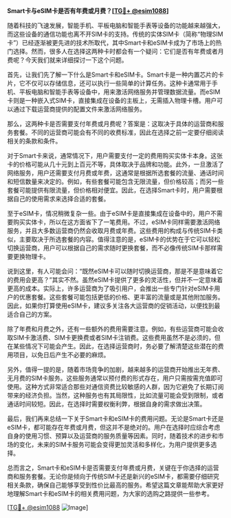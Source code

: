 **Smart卡与eSIM卡是否有年费或月费？[[TG💪+ @esim1088](https://t.me/s/esim1088)]**

随着科技的飞速发展，智能手机、平板电脑和智能手表等设备的功能越来越强大，而这些设备的通信功能也离不开SIM卡的支持。传统的实体SIM卡（简称“物理SIM卡”）已经逐渐被更先进的技术所取代，其中Smart卡和eSIM卡成为了市场上的热门选择。然而，很多人在选择这两种卡时都会有一个疑问：它们是否有年费或者月费呢？今天我们就来详细探讨一下这个问题。

首先，让我们先了解一下什么是Smart卡和eSIM卡。Smart卡是一种内置芯片的卡片，它不仅可以存储信息，还可以执行一些简单的计算任务。这种卡通常用于手机、平板电脑和智能手表等设备中，用来激活网络服务并管理数据流量。而eSIM卡则是一种嵌入式SIM卡，直接集成在设备的主板上，无需插入物理卡槽。用户可以通过下载运营商提供的配置文件来激活网络服务。

那么，这两种卡是否需要支付年费或月费呢？答案是：这取决于具体的运营商和服务套餐。不同的运营商可能会有不同的收费标准，因此在选择之前一定要仔细阅读相关的条款和条件。

对于Smart卡来说，通常情况下，用户需要支付一定的费用购买实体卡本身。这张卡的价格可能从几十元到上百元不等，具体取决于品牌和功能。此外，一旦激活了网络服务，用户还需要支付月费或年费，这通常是根据所选套餐的流量、通话时间和短信数量来决定的。例如，有些套餐可能包含无限流量，但价格较高；而另一些套餐可能提供有限流量，但价格相对便宜。因此，在选择Smart卡时，用户需要根据自己的使用需求来选择合适的套餐。

至于eSIM卡，情况稍微复杂一些。由于eSIM卡是直接集成在设备中的，用户不需要购买实体卡，所以在这方面省下了一笔费用。不过，eSIM卡同样需要激活网络服务，并且大多数运营商仍然会收取月费或年费。这些费用的构成与传统SIM卡类似，主要取决于所选套餐的内容。值得注意的是，eSIM卡的优势在于它可以轻松切换运营商，用户可以根据自己的需求随时更换套餐，而不必像传统SIM卡那样需要更换物理卡。

说到这里，有人可能会问：“既然eSIM卡可以随时切换运营商，那是不是意味着它的费用会更高？”其实不然。虽然eSIM卡提供了更多的灵活性，但并不一定意味着更高的成本。实际上，许多运营商为了吸引用户，会推出一些专门针对eSIM卡用户的优惠套餐。这些套餐可能包括更低的价格、更丰富的流量或是其他附加服务。因此，如果你打算使用eSIM卡，建议多关注各大运营商的促销活动，以便找到最适合自己的方案。

除了年费和月费之外，还有一些额外的费用需要注意。例如，有些运营商可能会收取SIM卡激活费、SIM卡更换费或者SIM卡注销费。这些费用虽然不是必须的，但在某些情况下可能会产生。因此，在选择运营商时，务必要了解清楚这些潜在的费用项目，以免日后产生不必要的麻烦。

另外，值得一提的是，随着市场竞争的加剧，越来越多的运营商开始推出无年费、无月费的SIM卡服务。这些服务通常以预付费的形式存在，用户只需按需充值即可使用。这种方式非常适合那些对通信资费比较敏感的人群，因为它避免了长期订阅带来的经济负担。当然，这种服务也有其局限性，比如流量可能会受到限制，或者通话时间较短。因此，在选择时需要权衡利弊，根据自身的需求做出决策。

最后，我们再来总结一下关于Smart卡和eSIM卡的费用问题。无论是Smart卡还是eSIM卡，都可能存在年费或月费，但这并不是绝对的。用户在选择时应综合考虑自身的使用习惯、预算以及运营商的服务质量等因素。同时，随着技术的进步和市场的变化，未来的SIM卡服务可能会变得更加灵活和多样化，为用户提供更多选择。

总而言之，Smart卡和eSIM卡是否需要支付年费或月费，关键在于你选择的运营商和服务套餐。无论你是倾向于传统SIM卡还是新兴的eSIM卡，都需要仔细研究相关条款，确保自己能够享受到性价比最高的服务。希望这篇文章能帮助大家更好地理解Smart卡和eSIM卡的相关费用问题，为大家的选购之路提供一些参考。

[[TG💪+ @esim1088](https://t.me/s/esim1088) ![Image](https://i.postimg.cc/4NQfJmqS/Snipaste-2025-05-13-00-14-12.png)]